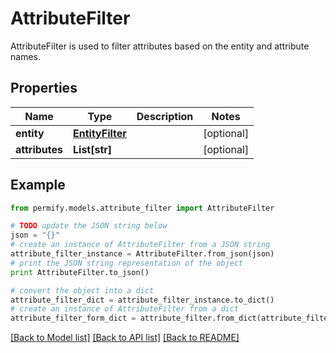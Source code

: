 # AttributeFilter

AttributeFilter is used to filter attributes based on the entity and attribute names.

## Properties

Name | Type | Description | Notes
------------ | ------------- | ------------- | -------------
**entity** | [**EntityFilter**](EntityFilter.md) |  | [optional] 
**attributes** | **List[str]** |  | [optional] 

## Example

```python
from permify.models.attribute_filter import AttributeFilter

# TODO update the JSON string below
json = "{}"
# create an instance of AttributeFilter from a JSON string
attribute_filter_instance = AttributeFilter.from_json(json)
# print the JSON string representation of the object
print AttributeFilter.to_json()

# convert the object into a dict
attribute_filter_dict = attribute_filter_instance.to_dict()
# create an instance of AttributeFilter from a dict
attribute_filter_form_dict = attribute_filter.from_dict(attribute_filter_dict)
```
[[Back to Model list]](../README.md#documentation-for-models) [[Back to API list]](../README.md#documentation-for-api-endpoints) [[Back to README]](../README.md)


